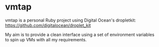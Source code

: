 # vmtap

vmtap is a personal Ruby project using Digital Ocean's dropletkit:
https://github.com/digitalocean/droplet_kit

My aim is to provide a clean interface using a set of environment
variables to spin up VMs with all my requirements.
